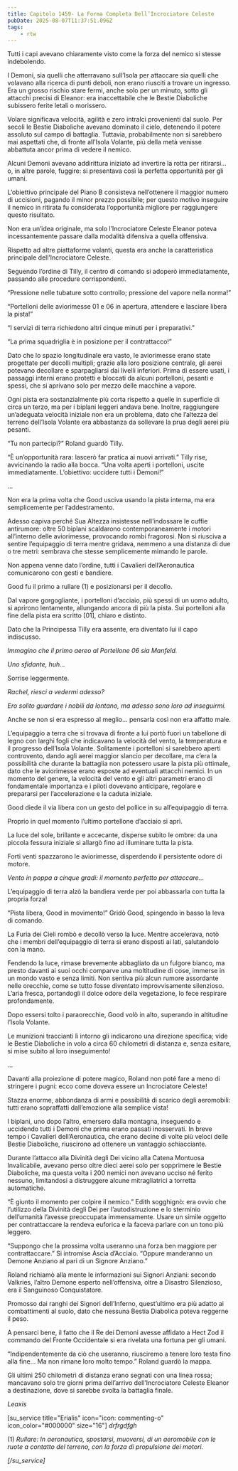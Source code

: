 ```yaml
---
title: Capitolo 1459- La Forma Completa Dell’Incrociatore Celeste
pubDate: 2025-08-07T11:37:51.096Z
tags:
    - rtw
---
```



Tutti i capi avevano chiaramente visto come la forza del nemico si stesse indebolendo.


I Demoni, sia quelli che atterravano sull’Isola per attaccare sia quelli che volavano alla ricerca di punti deboli, non erano riusciti a trovare un ingresso. Era un grosso rischio stare fermi, anche solo per un minuto, sotto gli attacchi precisi di Eleanor: era inaccettabile che le Bestie Diaboliche subissero ferite letali o morissero.


Volare significava velocità, agilità e zero intralci provenienti dal suolo. Per secoli le Bestie Diaboliche avevano dominato il cielo, detenendo il potere assoluto sul campo di battaglia. Tuttavia, probabilmente non si sarebbero mai aspettati che, di fronte all’Isola Volante, più della metà venisse abbattuta ancor prima di vedere il nemico.


Alcuni Demoni avevano addirittura iniziato ad invertire la rotta per ritirarsi… o, in altre parole, fuggire: si presentava così la perfetta opportunità per gli umani.


L’obiettivo principale del Piano B consisteva nell’ottenere il maggior numero di uccisioni, pagando il minor prezzo possibile; per questo motivo inseguire il nemico in ritirata fu considerata l’opportunità migliore per raggiungere questo risultato.


Non era un’idea originale, ma solo l’Incrociatore Celeste Eleanor poteva incessantemente passare dalla modalità difensiva a quella offensiva.


Rispetto ad altre piattaforme volanti, questa era anche la caratteristica principale dell’Incrociatore Celeste.


Seguendo l’ordine di Tilly, il centro di comando si adoperò immediatamente, passando alle procedure corrispondenti.


“Pressione nelle tubature sotto controllo; pressione del vapore nella norma!”


“Portelloni delle aviorimesse 01 e 06 in apertura, attendere e lasciare libera la pista!”


“I servizi di terra richiedono altri cinque minuti per i preparativi.”


“La prima squadriglia è in posizione per il contrattacco!”


Dato che lo spazio longitudinale era vasto, le aviorimesse erano state progettate per decolli multipli; grazie alla loro posizione centrale, gli aerei potevano decollare e sparpagliarsi dai livelli inferiori. Prima di essere usati, i passaggi interni erano protetti e bloccati da alcuni portelloni, pesanti e spessi, che si aprivano solo per mezzo delle macchine a vapore.


Ogni pista era sostanzialmente più corta rispetto a quelle in superficie di circa un terzo, ma per i biplani leggeri andava bene. Inoltre, raggiungere un’adeguata velocità iniziale non era un problema, dato che l’altezza del terreno dell’Isola Volante era abbastanza da sollevare la prua degli aerei più pesanti.


“Tu non partecipi?” Roland guardò Tilly.


“È un’opportunità rara: lascerò far pratica ai nuovi arrivati.” Tilly rise, avvicinando la radio alla bocca. “Una volta aperti i portelloni, uscite immediatamente. L’obiettivo: uccidere tutti i Demoni!”






…






Non era la prima volta che Good usciva usando la pista interna, ma era semplicemente per l’addestramento.


Adesso capiva perché Sua Altezza insistesse nell’indossare le cuffie antirumore: oltre 50 biplani scaldarono contemporaneamente i motori all’interno delle aviorimesse, provocando rombi fragorosi. Non si riusciva a sentire l’equipaggio di terra mentre gridava, nemmeno a una distanza di due o tre metri: sembrava che stesse semplicemente mimando le parole.


Non appena venne dato l’ordine, tutti i Cavalieri dell’Aeronautica comunicarono con gesti e bandiere.


Good fu il primo a rullare (1) e posizionarsi per il decollo.


Dal vapore gorgogliante, i portelloni d’acciaio, più spessi di un uomo adulto, si aprirono lentamente, allungando ancora di più la pista. Sui portelloni alla fine della pista era scritto [01], chiaro e distinto.


Dato che la Principessa Tilly era assente, era diventato lui il capo indiscusso.


<em>Immagino che il primo aereo al Portellone 06 sia Manfeld.</em>


<em>Uno sfidante, huh…</em>


Sorrise leggermente.


<em>Rachel, riesci a vedermi adesso?</em>


<em>Ero solito guardare i nobili da lontano, ma adesso sono loro ad inseguirmi.</em>


Anche se non si era espresso al meglio… pensarla così non era affatto male.


L’equipaggio a terra che si trovava di fronte a lui portò fuori un tabellone di legno con larghi fogli che indicavano la velocità del vento, la temperatura e il progresso dell’Isola Volante. Solitamente i portelloni si sarebbero aperti controvento, dando agli aerei maggior slancio per decollare, ma c’era la possibilità che durante la battaglia non potessero usare la pista più ottimale, dato che le aviorimesse erano esposte ad eventuali attacchi nemici. In un momento del genere, la velocità del vento e gli altri parametri erano di fondamentale importanza e i piloti dovevano anticipare, regolare e prepararsi per l’accelerazione e la caduta iniziale.


Good diede il via libera con un gesto del pollice in su all’equipaggio di terra.


Proprio in quel momento l’ultimo portellone d’acciaio si aprì.


La luce del sole, brillante e accecante, disperse subito le ombre: da una piccola fessura iniziale si allargò fino ad illuminare tutta la pista.


Forti venti spazzarono le aviorimesse, disperdendo il persistente odore di motore.


<em>Vento in poppa a cinque gradi: il momento perfetto per attaccare…</em>


L’equipaggio di terra alzò la bandiera verde per poi abbassarla con tutta la propria forza!


“Pista libera, Good in movimento!” Gridò Good, spingendo in basso la leva di comando.


La Furia dei Cieli rombò e decollò verso la luce. Mentre accelerava, notò che i membri dell’equipaggio di terra si erano disposti ai lati, salutandolo con la mano.


Fendendo la luce, rimase brevemente abbagliato da un fulgore bianco, ma presto davanti ai suoi occhi comparve una moltitudine di cose, immerse in un mondo vasto e senza limiti. Non sentiva più alcun rumore assordante nelle orecchie, come se tutto fosse diventato improvvisamente silenzioso. L’aria fresca, portandogli il dolce odore della vegetazione, lo fece respirare profondamente.


Dopo essersi tolto i paraorecchie, Good volò in alto, superando in altitudine l’Isola Volante.


Le munizioni traccianti lì intorno gli indicarono una direzione specifica; vide le Bestie Diaboliche in volo a circa 60 chilometri di distanza e, senza esitare, si mise subito al loro inseguimento!






…






Davanti alla proiezione di potere magico, Roland non poté fare a meno di stringere i pugni: ecco come doveva essere un Incrociatore Celeste!


Stazza enorme, abbondanza di armi e possibilità di scarico degli aeromobili: tutti erano sopraffatti dall’emozione alla semplice vista!


I biplani, uno dopo l’altro, emersero dalla montagna, inseguendo e uccidendo tutti i Demoni che prima erano passati inosservati. In breve tempo i Cavalieri dell’Aeronautica, che erano decine di volte più veloci delle Bestie Diaboliche, riuscirono ad ottenere un vantaggio schiacciante.


Durante l’attacco alla Divinità degli Dei vicino alla Catena Montuosa Invalicabile, avevano perso oltre dieci aerei solo per sopprimere le Bestie Diaboliche, ma questa volta i 200 nemici non avevano ucciso né ferito nessuno, limitandosi a distruggere alcune mitragliatrici a torretta automatiche.


“È giunto il momento per colpire il nemico.” Edith sogghignò: era ovvio che l’utilizzo della Divinità degli Dei per l’autodistruzione e lo sterminio dell’umanità l’avesse preoccupata immensamente. Usare un simile oggetto per contrattaccare la rendeva euforica e la faceva parlare con un tono più leggero.


“Suppongo che la prossima volta useranno una forza ben maggiore per contrattaccare.” Si intromise Ascia d’Acciaio. “Oppure manderanno un Demone Anziano al pari di un Signore Anziano.”


Roland richiamò alla mente le informazioni sui Signori Anziani: secondo Valkries, l’altro Demone esperto nell’offensiva, oltre a Disastro Silenzioso, era il Sanguinoso Conquistatore.


Promosso dai ranghi dei Signori dell’Inferno, quest’ultimo era più adatto ai combattimenti al suolo, dato che nessuna Bestia Diabolica poteva reggerne il peso.


A pensarci bene, il fatto che il Re dei Demoni avesse affidato a Hect Zod il commando del Fronte Occidentale si era rivelata una fortuna per gli umani.


“Indipendentemente da ciò che useranno, riusciremo a tenere loro testa fino alla fine… Ma non rimane loro molto tempo.” Roland guardò la mappa.


Gli ultimi 250 chilometri di distanza erano segnati con una linea rossa; mancavano solo tre giorni prima dell’arrivo dell’Incrociatore Celeste Eleanor a destinazione, dove si sarebbe svolta la battaglia finale.










<em>Leaxis</em>


[su_service title="Erialis" icon="icon: commenting-o" icon_color="#000000" size="16"]  <em>drfrgdfgh</em>


(1) <em>Rullare: In aeronautica, spostarsi, muoversi, di un aeromobile con le ruote a contatto del terreno, con la forza di propulsione dei motori.</em>


<em>[/su_service]</em>




                                


                                



